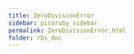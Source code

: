 ```yaml
---
title: ZeroDivisionError
sidebar: picoruby_sidebar
permalink: ZeroDivisionError.html
folder: rbs_doc
---
```

